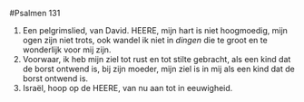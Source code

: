 #Psalmen 131
1. Een pelgrimslied, van David. HEERE, mijn hart is niet hoogmoedig, mijn ogen zijn niet trots, ook wandel ik niet in *dingen* die te groot en te wonderlijk voor mij zijn. 
2. Voorwaar, ik heb mijn ziel tot rust en tot stilte gebracht, als een kind dat de borst ontwend is, bij zijn moeder, mijn ziel is in mij als een kind dat de borst ontwend is. 
3. Israël, hoop op de HEERE, van nu aan tot in eeuwigheid.
